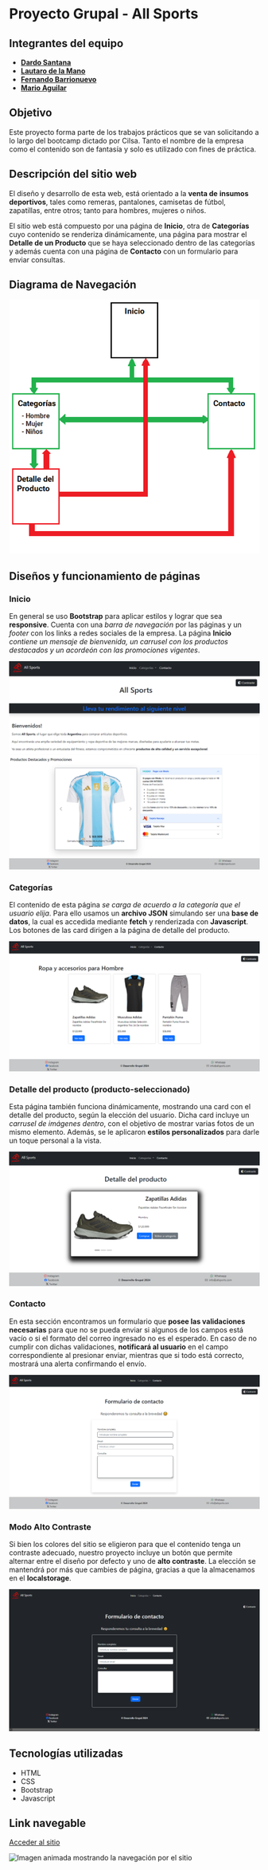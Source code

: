 # Proyecto Grupal - All Sports

## Integrantes del equipo

- **[Dardo Santana](https://github.com/dardosantana)**
- **[Lautaro de la Mano](https://github.com/Lautidelamano)**
- **[Fernando Barrionuevo](https://github.com/Rasta07)**
- **[Mario Aguilar](https://github.com/mario-r-aguilar)**

## Objetivo

Este proyecto forma parte de los trabajos prácticos que se van solicitando
a lo largo del bootcamp dictado por Cilsa. Tanto el nombre de la empresa
como el contenido son de fantasía y solo es utilizado con fines de práctica.

## Descripción del sitio web

El diseño y desarrollo de esta web, está orientado a la **venta de**
**insumos deportivos**, tales como remeras, pantalones, camisetas de
fútbol, zapatillas, entre otros; tanto para hombres, mujeres o niños.

El sitio web está compuesto por una página de **Inicio**, otra de
**Categorías** cuyo contenido se renderiza dinámicamente, una página
para mostrar el **Detalle de un Producto** que se haya seleccionado
dentro de las categorías y además cuenta con una página de **Contacto**
con un formulario para enviar consultas.

## Diagrama de Navegación

![Diagrama de navegación](./img/resources-readme/00-navegacion.png)

## Diseños y funcionamiento de páginas

### Inicio

En general se uso **Bootstrap** para aplicar estilos y lograr que sea **responsive**.
Cuenta con una _barra de navegación_ por las páginas y un _footer_ con los links a
redes sociales de la empresa.
La página **Inicio** _contiene un mensaje de bienvenida, un carrusel con los productos_
_destacados y un acordeón con las promociones vigentes_.

![Captura de la parte superior de la página de Inicio](./img/resources-readme/01-inicio-top.png)
![Captura de la parte inferior de la página de Inicio](./img/resources-readme/02-inicio-bottom.png)

### Categorías

El contenido de esta página _se carga de acuerdo a la categoría que el usuario elija_.
Para ello usamos un **archivo JSON** simulando ser una **base de datos**, la cual
es accedida mediante **fetch** y renderizada con **Javascript**.
Los botones de las card dirigen a la página de detalle del producto.

![Captura de la página Categorías](./img/resources-readme/03-categorias.png)

### Detalle del producto (producto-seleccionado)

Esta página también funciona dinámicamente, mostrando una card con el detalle
del producto, según la elección del usuario. Dicha card incluye un _carrusel_
_de imágenes dentro_, con el objetivo de mostrar varias fotos de un mismo elemento.
Además, se le aplicaron **estilos personalizados** para darle un toque personal a la
vista.

![Captura de la página de Detalle del Producto](./img/resources-readme/04-detalle-del-producto.png)

### Contacto

En esta sección encontramos un formulario que **posee las validaciones necesarias** para que no se pueda
enviar si algunos de los campos está vacío o si el formato del correo ingresado no es el esperado.
En caso de no cumplir con dichas validaciones, **notificará al usuario** en el campo correspondiente al presionar
enviar, mientras que si todo está correcto, mostrará una alerta confirmando el envío.

![Captura de la página de Contacto](./img/resources-readme/05-contacto.png)

### Modo Alto Contraste

Si bien los colores del sitio se eligieron para que el contenido tenga un
contraste adecuado, nuestro proyecto incluye un botón que permite alternar
entre el diseño por defecto y uno de **alto contraste**.
La elección se mantendrá por más que cambies de página, gracias a que la
almacenamos en el **localstorage**.

![Captura de la página de Contacto con Alto Contraste seleccionado](./img/resources-readme/06-captura-alto-contraste.png)

## Tecnologías utilizadas

- HTML
- CSS
- Bootstrap
- Javascript

## Link navegable

[Acceder al sitio](https://mario-r-aguilar.github.io/bootcamp-cilsa-trabajo-practico-clase-7-tienda-de-deportes/index.html)

![Imagen animada mostrando la navegación por el sitio](./img/resources-readme/07-navegacion-sitio.gif)
